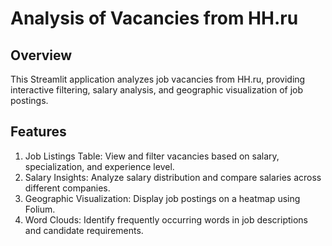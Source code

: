 # Analysis of Vacancies from HH.ru

## Overview

This Streamlit application analyzes job vacancies from HH.ru, providing interactive filtering, salary analysis, and geographic visualization of job postings.

## Features

1. Job Listings Table: View and filter vacancies based on salary, specialization, and experience level.
2. Salary Insights: Analyze salary distribution and compare salaries across different companies.
3. Geographic Visualization: Display job postings on a heatmap using Folium.
4. Word Clouds: Identify frequently occurring words in job descriptions and candidate requirements.
